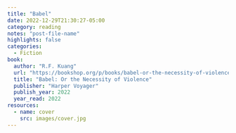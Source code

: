 ```yaml
---
title: "Babel"
date: 2022-12-29T21:30:27-05:00
category: reading
notes: "post-file-name"
highlights: false
categories:
  - Fiction
book:
  author: "R.F. Kuang"
  url: "https://bookshop.org/p/books/babel-or-the-necessity-of-violence-an-arcane-history-of-the-oxford-translators-revolution-r-f-kuang/18269577?ean=9780063021426"
  title: "Babel: Or the Necessity of Violence"
  publisher: "Harper Voyager"
  publish_year: 2022
  year_read: 2022
resources:
  - name: cover
    src: images/cover.jpg
---
```


